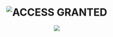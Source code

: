 <!-- SEO Meta Tags -->
<!--
  Title: Cybersecurity Engineer | Ethical Hacker | Reverse Engineer
  Description: I’m a cybersecurity enthusiast, penetration tester, and open source contributor who builds and breaks things in the digital shadows.
  Keywords: cybersecurity, ethical hacker, penetration testing, reverse engineering, linux, open source, python developer, red teaming, dark web tools, 4n9m4r
-->

<!-- ASCII glitch effect -->
<h1 align="center">
  <img src="https://readme-typing-svg.herokuapp.com?duration=1000&center=true&font=Consolas&weight=900&size=50&pause=1000&color=00FF00&vCenter=true&repeat=false&width=435&height=70&lines=ACCESS+GRANTED" alt="ACCESS GRANTED" />
</h1>

<p align="center">
  <img src="https://readme-typing-svg.herokuapp.com/?center=true&vCenter=true&pause=2000&lines=No+System+Is+Safe.;I+breach+firewalls+,+not+hearts." />
</p>

